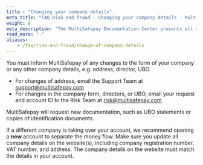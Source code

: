 ```yaml
---
title : "Changing your company details"
meta_title: "FAQ Risk and fraud - Changing your company details - MultiSafepay Docs"
weight: 8
meta_description: "The MultiSafepay Documentation Center presents all relevant information about our Plugins and API. You can also find support pages for payment methods, tools and general questions as well as the contact details of our Support and Integration Teams."
read_more: "."
aliases:
    - /faq/risk-and-fraud/change-of-company-details
---
```

You must inform MultiSafepay of any changes to the form of your company or any other company details, e.g. address, director, UBO. 

* For changes of address, email the Support Team at <support@multisafepay.com>
* For changes in the company form, directors, or UBO, email your request and account ID to the Risk Team at <risk@multisafepay.com>

MultiSafepay will request new documentation, such as UBO statements or copies of identification documents. 

If a different company is taking over your account, we recommend opening a **new** account to separate the money flow. Make sure you update all company details on the website(s), including company registration number, VAT number, and address. The company details on the website must match the details in your account.















